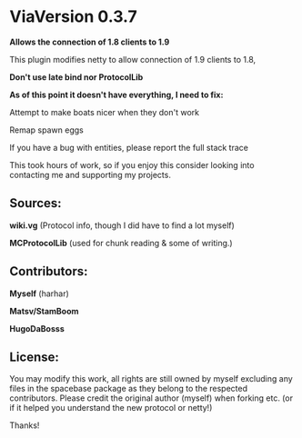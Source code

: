 # ViaVersion 0.3.7
**Allows the connection of 1.8 clients to 1.9**

This plugin modifies netty to allow connection of 1.9 clients to 1.8,

**Don't use late bind nor ProtocolLib**

**As of this point it doesn't have everything, I need to fix:**

Attempt to make boats nicer when they don't work

Remap spawn eggs

If you have a bug with entities, please report the full stack trace


This took hours of work, so if you enjoy this consider looking into contacting me and supporting my projects.


Sources:
--------

**wiki.vg** (Protocol info, though I did have to find a lot myself)

**MCProtocolLib** (used for chunk reading & some of writing.)

Contributors:
--------

**Myself** (harhar)

**Matsv/StamBoom**

**HugoDaBosss**

License:
--------

You may modify this work, all rights are still owned by myself excluding any files in the spacebase package as they belong to the respected contributors. Please credit the original author (myself) when forking etc. (or if it helped you understand the new protocol or netty!)


Thanks!